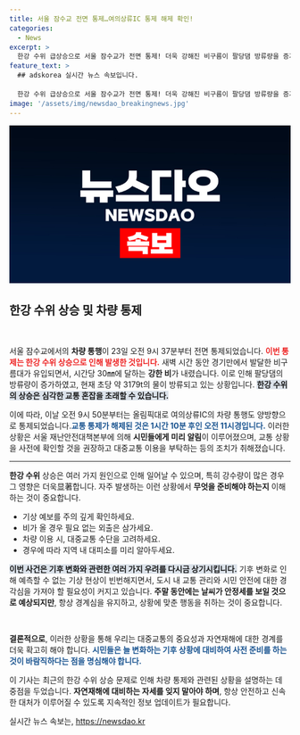 ```yaml
---
title: 서울 잠수교 전면 통제…여의상류IC 통제 해제 확인!
categories:
  - News
excerpt: >
  한강 수위 급상승으로 서울 잠수교가 전면 통제! 더욱 강해진 비구름이 팔당댐 방류량을 증가시켜 시민들에게 경고를 발령했다. 지금 바로 교통 상황을 확인하세요!
feature_text: >
  ## adskorea 실시간 뉴스 속보입니다.

  한강 수위 급상승으로 서울 잠수교가 전면 통제! 더욱 강해진 비구름이 팔당댐 방류량을 증가시켜 시민들에게 경고를 발령했다. 지금 바로 교통 상황을 확인하세요!
image: '/assets/img/newsdao_breakingnews.jpg'
---
```


<p><img src="/assets/img/newsdao_breakingnews.jpg" alt="adskorea 속보" /></p>

<h2 data-ke-size="size26">한강 수위 상승 및 차량 통제</h2>

<p data-ke-size="size16">&nbsp;</p>

<p>서울 잠수교에서의 <b>차량 통행</b>이 23일 오전 9시 37분부터 전면 통제되었습니다. <b><span style="color: #ee2323;">이번 통제는 한강 수위 상승으로 인해 발생한 것입니다.</span></b> 새벽 시간 동안 경기만에서 발달한 비구름대가 유입되면서, 시간당 30㎜에 달하는 <b>강한 비</b>가 내렸습니다. 이로 인해 팔당댐의 방류량이 증가하였고, 현재 초당 약 3179t의 물이 방류되고 있는 상황입니다. <b><span style="background-color: #21538527;">한강 수위의 상승은 심각한 교통 혼잡을 초래할 수 있습니다.</span></b> </p>

<p>이에 따라, 이날 오전 9시 50분부터는 올림픽대로 여의상류IC의 차량 통행도 양방향으로 통제되었습니다.<b><span style="color: #1a5490;">교통 통제가 해제된 것은 1시간 10분 후인 오전 11시경입니다.</span></b> 이러한 상황은 서울 재난안전대책본부에 의해 <b>시민들에게 미리 알림</b>이 이루어졌으며, 교통 상황을 사전에 확인할 것을 권장하고 대중교통 이용을 부탁하는 등의 조치가 취해졌습니다.</p>

<hr>

<p><b>한강 수위</b> 상승은 여러 가지 원인으로 인해 일어날 수 있으며, 특히 강수량이 많은 경우 그 영향은 더욱显著합니다. 자주 발생하는 이런 상황에서 <b>무엇을 준비해야 하는지</b> 이해하는 것이 중요합니다. </p>

<ul>
  <li>기상 예보를 주의 깊게 확인하세요.</li>
  <li>비가 올 경우 필요 없는 외출은 삼가세요.</li>
  <li>차량 이용 시, 대중교통 수단을 고려하세요.</li>
  <li>경우에 따라 지역 내 대피소를 미리 알아두세요.</li>
</ul>

<p><b><span style="background-color: #21538527;">이번 사건은 기후 변화와 관련한 여러 가지 우려를 다시금 상기시킵니다.</span></b> 기후 변화로 인해 예측할 수 없는 기상 현상이 빈번해지면서, 도시 내 교통 관리와 시민 안전에 대한 경각심을 가져야 할 필요성이 커지고 있습니다. <b>주말 동안에는 날씨가 안정세를 보일 것으로 예상되지만</b>, 항상 경계심을 유지하고, 상황에 맞춘 행동을 취하는 것이 중요합니다. </p>

<p data-ke-size="size16">&nbsp;</p>

<p><b>결론적으로</b>, 이러한 상황을 통해 우리는 대중교통의 중요성과 자연재해에 대한 경계를 더욱 확고히 해야 합니다. <b><span style="color: #1a5490;">시민들은 늘 변화하는 기후 상황에 대비하여 사전 준비를 하는 것이 바람직하다는 점을 명심해야 합니다.</span></b> </p>

<p>이 기사는 최근의 한강 수위 상승 문제로 인해 차량 통제와 관련된 상황을 설명하는 데 중점을 두었습니다. <b>자연재해에 대비하는 자세를 잊지 말아야 하며</b>, 항상 안전하고 신속한 대처가 이루어질 수 있도록 지속적인 정보 업데이트가 필요합니다.</p>
실시간 뉴스 속보는, <a href="https://newsdao.kr" rel="dofollow">https://newsdao.kr</a>


